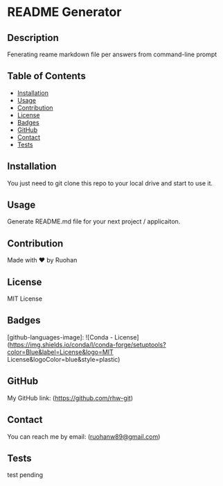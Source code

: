 
  # README Generator

  ##  Description

  Fenerating reame markdown file per answers from command-line prompt

  ## Table of Contents

  - [Installation](#installation)
  - [Usage](#usage)
  - [Contribution](#contribution)
  - [License](#license)
  - [Badges](#badges)
  - [GitHub](#github)
  - [Contact](#contact)
  - [Tests](#tests)

  ## Installation

  You just need to git clone this repo to your local drive and start to use it.

  ## Usage

  Generate README.md file for your next project / applicaiton.

  ## Contribution

  Made with ❤️ by Ruohan

  ## License

  MIT License

  ## Badges

  [github-languages-image]: ![Conda - License](https://img.shields.io/conda/l/conda-forge/setuptools?color=Blue&label=License&logo=MIT License&logoColor=blue&style=plastic)

  ## GitHub

  My GitHub link: (https://github.com/rhw-git)

  ## Contact

  You can reach me by email: (ruohanw89@gmail.com)

  ## Tests

  test pending
  
